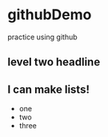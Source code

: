 # githubDemo

practice using github

## level two headline

## I can make lists!
* one
* two
* three

